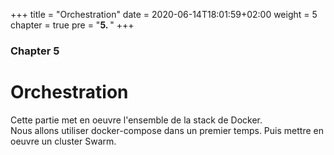 +++
title = "Orchestration"
date = 2020-06-14T18:01:59+02:00
weight = 5
chapter = true
pre = "<b>5. </b>"
+++

### Chapter 5

# Orchestration

Cette partie met en oeuvre l'ensemble de la stack de Docker.  
Nous allons utiliser docker-compose dans un premier temps.
Puis mettre en oeuvre un cluster Swarm.